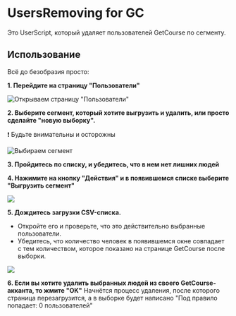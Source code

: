 # UsersRemoving for GC
Это UserScript, который удаляет пользователей GetCourse по сегменту.

## Использование
Всё до безобразия просто:

**1. Перейдите на страницу "Пользователи"**

![Открываем страницу "Пользователи"](https://i.imgur.com/erD9ycv.png)
  

**2. Выберите сегмент, который хотите выгрузить и удалить, или просто сделайте "новую выборку".**

:exclamation: Будьте внимательны и осторожны
  
![Выбираем сегмент](https://i.imgur.com/WuCSnwr.png)

**3. Пройдитесь по списку, и убедитесь, что в нем нет лишних людей**  

**4. Нажимите на кнопку "Действия" и в появившемся списке выберите "Выгрузить сегмент"**

![](https://i.imgur.com/80ivfuO.png)

**5. Дождитесь загрузки CSV-списка.**

- Откройте его и проверьте, что это действительно выбранные пользователи.
- Убедитесь, что количество человек в появившемся окне совпадает с тем количеством, которое показано на странице  GetCourse после выборки.

![](https://i.imgur.com/Urdagvx.png)

**6. Если вы хотите удалить выбранных людей из своего GetCourse-акканта, то жмите "OK"**
Начнётся процесс удаления, после которого страница перезагрузится, а в выборке будет написано "Под правило попадает: 0 пользователей" 
